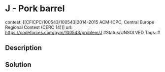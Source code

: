 # J - Pork barrel

contest: [[CFICPC/100543/100543|2014-2015 ACM-ICPC, Central Europe Regional Contest (CERC 14)]]
url: https://codeforces.com/gym/100543/problem/J
#Status/UNSOLVED
Tags: #

## Description

## Solution

